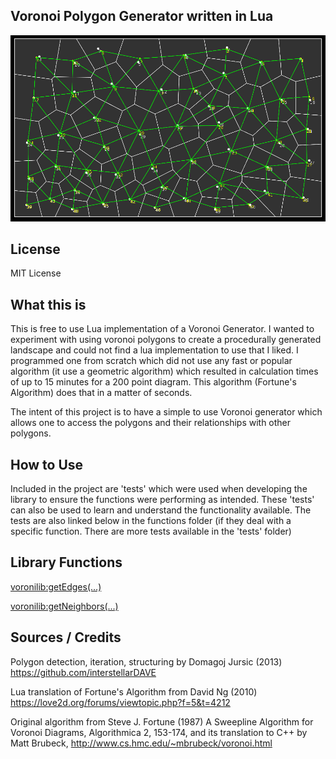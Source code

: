 ## Voronoi Polygon Generator written in Lua

![Example Diagram, 50 points and 3 iterations](readme_files/examplediagram.png)

License
---
MIT License

What this is
----
This is free to use Lua implementation of a Voronoi Generator. I wanted to experiment with using voronoi polygons to create a procedurally generated landscape and could not find a lua implementation to use that I liked. I programmed one from scratch which did not use any fast or popular algorithm (it use a geometric algorithm) which resulted in calculation times of up to 15 minutes for a 200 point diagram. This algorithm (Fortune's Algorithm) does that in a matter of seconds.

The intent of this project is to have a simple to use Voronoi generator which allows one to access the polygons and their relationships with other polygons.

How to Use
----
Included in the project are 'tests' which were used when developing the library to ensure the functions were performing as intended. These 'tests' can also be used to learn and understand the functionality available. The tests are also linked below in the functions folder (if they deal with a specific function. There are more tests available in the 'tests' folder)

Library Functions
----
[voronilib:getEdges(...)](tests/voronoilib_getEdges/ "the voronoi:getEdges(...) function")

[voronilib:getNeighbors(...)](tests/voronoilib_getNeighbors/ "the voronoi:getNeighbors(...) function")


Sources / Credits
----

Polygon detection, iteration, structuring by Domagoj Jursic (2013)
https://github.com/interstellarDAVE

Lua translation of Fortune's Algorithm from David Ng (2010)
https://love2d.org/forums/viewtopic.php?f=5&t=4212

Original algorithm from Steve J. Fortune (1987) 
A Sweepline Algorithm for Voronoi Diagrams, Algorithmica 2, 153-174, and its translation to C++ by Matt Brubeck, 
http://www.cs.hmc.edu/~mbrubeck/voronoi.html
